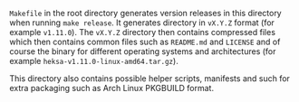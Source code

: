 `Makefile` in the root directory generates version releases in this 
directory when running `make release`. 
It generates directory in `vX.Y.Z` format (for example `v1.11.0`).
The `vX.Y.Z` directory then contains compressed files which then contains common files such as `README.md` and `LICENSE` and of course the binary for 
different operating systems and architectures (for example `heksa-v1.11.0-linux-amd64.tar.gz`).

This directory also contains possible helper scripts, 
manifests and such for extra packaging such as Arch Linux PKGBUILD format.